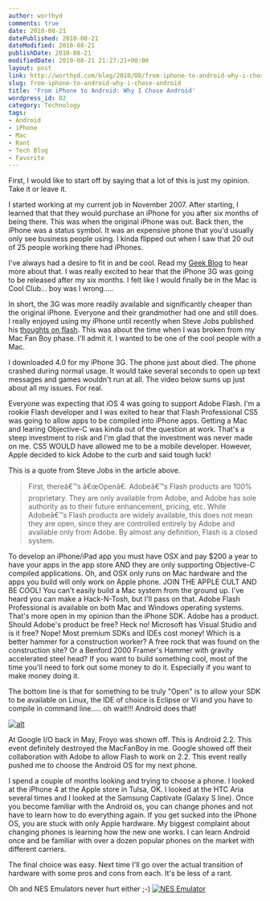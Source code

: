```yaml
---
author: worthyd
comments: true
date: 2010-08-21 
datePublished: 2010-08-21  
dateModified: 2010-08-21 
publishDate: 2010-08-21  
modifiedDate: 2010-08-21 21:27:21+00:00
layout: post
link: http://worthyd.com/blog/2010/08/from-iphone-to-android-why-i-chose-android/
slug: from-iphone-to-android-why-i-chose-android
title: 'From iPhone to Android: Why I Chose Android'
wordpress_id: 82
category: Technology
tags:
- Android
- iPhone
- Mac
- Rant
- Tech Blog
- Favorite
---
```


First, I would like to start off by saying that a lot of this is just my opinion. Take it or leave it.

I started working at my current job in November 2007. After starting, I learned that that they would purchase an iPhone for you after six months of being there. This was when the original iPhone was out. Back then, the iPhone was a status symbol.  It was an expensive phone that you'd usually only see business people using.  I kinda flipped out when I saw that 20 out of 25 people working there had iPhones.  

I've always had a desire to fit in and be cool. Read my [Geek Blog](http://worthyd.com/geekblog/) to hear more about that. I was really excited to hear that the iPhone 3G was going to be released after my six months.  I felt like I would finally be in the Mac is Cool Club... boy was I wrong..... 
<!-- more -->
In short, the 3G was more readily available and significantly cheaper than the original iPhone.  Everyone and their grandmother had one and still does.  I really enjoyed using my iPhone until recently when Steve Jobs published his [thoughts on flash](http://www.apple.com/hotnews/thoughts-on-flash/).  This was about the time when I was broken from my Mac Fan Boy phase.   I'll admit it. I wanted to be one of the cool people with a Mac.  

I downloaded 4.0 for my iPhone 3G.  The phone just about died.  The phone crashed during normal usage. It would take several seconds to open up text messages and games wouldn't run at all. The video below sums up just about all my issues. For real.



Everyone was expecting that iOS 4 was going to support Adobe Flash. I'm a rookie Flash developer and I was exited to hear that Flash Professional CS5 was going to allow apps to be compiled into iPhone apps.  Getting a Mac and learing Objective-C was kinda out of the question at work. That's a steep investment to risk and I'm glad that the investment was never made on me.  CS5 WOULD have allowed me to be a mobile developer. However, Apple decided to kick Adobe to the curb and said tough luck!  

This is a quote from Steve Jobs in the article above.


<blockquote>
First, thereâ€™s â€œOpenâ€.
Adobeâ€™s Flash products are 100% proprietary. They are only available from Adobe, and Adobe has sole authority as to their future enhancement, pricing, etc. While Adobeâ€™s Flash products are widely available, this does not mean they are open, since they are controlled entirely by Adobe and available only from Adobe. By almost any definition, Flash is a closed system.</blockquote>



To develop an iPhone/iPad app you must have OSX and pay $200 a year to have your apps in the app store AND they are only supporting Objective-C compiled applications.  Oh, and OSX only runs on Mac hardware and the apps you build will only work on Apple phone.  JOIN THE APPLE CULT AND BE COOL!  You can't easily build a Mac system from the ground up.  I've heard you can make a Hack-N-Tosh, but I'll pass on that.  Adobe Flash Professional is available on both Mac and Windows operating systems.  That's more open in my opinion than the iPhone SDK.  Adobe has a product. Should Adobe's product be free? Heck no!  Microsoft has Visual Studio and is it free? Nope!  Most premium SDKs and IDEs cost money!  Which is a better hammer for a construction worker? A free rock that was found on the construction site? Or a Benford 2000 Framer's Hammer with gravity accelerated steel head?  If you want to build something cool, most of the time you'll need to fork out some money to do it. Especially if you want to make money doing it.  

 The bottom line is that for something to be truly "Open" is to allow your SDK to be available on Linux, the IDE of choice is Eclipse or Vi and you have to compile in command line..... oh wait!!! Android does that!

[![alt](http://blog.worthyd.com/wp-content/uploads/2010/08/6a00e55225079e883401347fe5dca0970c-300x235.jpg)](http://blog.worthyd.com/wp-content/uploads/2010/08/6a00e55225079e883401347fe5dca0970c.jpg)

At Google I/O back in May, Froyo was shown off. This is Android 2.2.  This event definitely destroyed the MacFanBoy in me.  Google showed off their collaboration with Adobe to allow Flash to work on 2.2.  This event really pushed me to choose the Android OS for my next phone.

I spend a couple of months looking and trying to choose a phone.  I looked at the iPhone 4 at the Apple store in Tulsa, OK. I looked at the HTC Aria several times and I looked at the Samsung Captivate (Galaxy S line).  Once you become familiar with the Android os, you can change phones and not have to learn how to do everything again.  If you get sucked into the iPhone OS, you are stuck with only Apple hardware.  My biggest complaint about changing phones is learning how the new one works.  I can learn Android once and be familiar with over a dozen popular phones on the market with different carriers.  

The final choice was easy.  Next time I'll go over the actual transition of hardware with some pros and cons from each. It's be less of a rant.

Oh and NES Emulators never hurt either ;-)
[![NES Emulator](http://blog.worthyd.com/wp-content/uploads/2010/08/nesoidlite-300x190.jpg)](http://blog.worthyd.com/wp-content/uploads/2010/08/nesoidlite.jpg)
